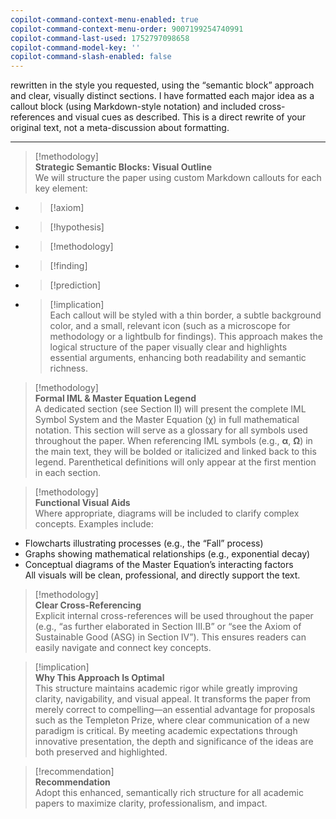 ```yaml
---
copilot-command-context-menu-enabled: true
copilot-command-context-menu-order: 9007199254740991
copilot-command-last-used: 1752797098658
copilot-command-model-key: ''
copilot-command-slash-enabled: false
---
```

   
rewritten in the style you requested, using the “semantic block” approach and clear, visually distinct sections. I have formatted each major idea as a callout block (using Markdown-style notation) and included cross-references and visual cues as described. This is a direct rewrite of your original text, not a meta-discussion about formatting.   
   
   
---   
   
> [!methodology]     
**Strategic Semantic Blocks: Visual Outline**     
We will structure the paper using custom Markdown callouts for each key element:     
   
- > [!axiom]     
- > [!hypothesis]     
- > [!methodology]     
- > [!finding]     
- > [!prediction]     
- > [!implication]     
Each callout will be styled with a thin border, a subtle background color, and a small, relevant icon (such as a microscope for methodology or a lightbulb for findings). This approach makes the logical structure of the paper visually clear and highlights essential arguments, enhancing both readability and semantic richness.   
   
> [!methodology]     
**Formal IML & Master Equation Legend**     
A dedicated section (see Section II) will present the complete IML Symbol System and the Master Equation (χ) in full mathematical notation. This section will serve as a glossary for all symbols used throughout the paper. When referencing IML symbols (e.g., **α**, **Ω**) in the main text, they will be bolded or italicized and linked back to this legend. Parenthetical definitions will only appear at the first mention in each section.   
   
> [!methodology]     
**Functional Visual Aids**     
Where appropriate, diagrams will be included to clarify complex concepts. Examples include:     
   
- Flowcharts illustrating processes (e.g., the “Fall” process)     
- Graphs showing mathematical relationships (e.g., exponential decay)     
- Conceptual diagrams of the Master Equation’s interacting factors     
All visuals will be clean, professional, and directly support the text.   
   
> [!methodology]     
**Clear Cross-Referencing**     
Explicit internal cross-references will be used throughout the paper (e.g., “as further elaborated in Section III.B” or “see the Axiom of Sustainable Good (ASG) in Section IV”). This ensures readers can easily navigate and connect key concepts.   
   
> [!implication]     
**Why This Approach Is Optimal**     
This structure maintains academic rigor while greatly improving clarity, navigability, and visual appeal. It transforms the paper from merely correct to compelling—an essential advantage for proposals such as the Templeton Prize, where clear communication of a new paradigm is critical. By meeting academic expectations through innovative presentation, the depth and significance of the ideas are both preserved and highlighted.   
   
> [!recommendation]     
**Recommendation**     
Adopt this enhanced, semantically rich structure for all academic papers to maximize clarity, professionalism, and impact.